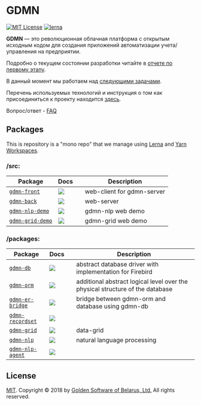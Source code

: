 # GDMN 

[![MIT License][license-badge]][license-url]
[![lerna][lerna-badge]][lerna-badge-url]


__GDMN__ — это революционная облачная платформа с открытым исходным кодом для создания приложений автоматизации учета/управления на предприятии.

Подробно о текущем состоянии разработки читайте в [отчете по первому этапу](docs/REPORT/report.20180626.ru.md).

В данный момент мы работаем над [следующими задачами](docs/roadmap.ru.md).

Перечень используемых технологий и инструкция о том как присоединиться к проекту находится [здесь](CONTRIBUTE.ru.md).

Вопрос/ответ - [FAQ](docs/FAQ.ru.md)


## Packages

This is repository is a "mono repo" that we manage using [Lerna][lerna-url] and [Yarn Workspaces][yarn-workspaces].

### /src:

| Package | Docs | |Description |
| --------| ---- | ------ | ----------- |
| [`gdmn-front`][gdmn-front-url] | [![][gdmn-front-readme-badge]][gdmn-front-readme-url] |  | web-client for gdmn-server |
| [`gdmn-back`][gdmn-back-url] | [![][gdmn-back-readme-badge]][gdmn-back-readme-url] |  | web-server |
| [`gdmn-nlp-demo`][gdmn-nlp-demo-url] | [![][gdmn-nlp-demo-readme-badge]][gdmn-nlp-demo-readme-url] |  | gdmn-nlp web demo |
| [`gdmn-grid-demo`][gdmn-grid-demo-url] | [![][gdmn-grid-demo-readme-badge]][gdmn-grid-demo-readme-url] |  | gdmn-grid web demo |

### /packages:

| Package | Docs |  | Description |
| --------| ---- | ------ | ----------- |
| [`gdmn-db`][gdmn-db-url] | [![][gdmn-db-readme-badge]][gdmn-db-readme-url] |  | abstract database driver with implementation for Firebird |
| [`gdmn-orm`][gdmn-orm-url] | [![][gdmn-orm-readme-badge]][gdmn-orm-readme-url] |  | additional abstract logical level over the physical structure of the database |
| [`gdmn-er-bridge`][gdmn-er-bridge-url] | [![][gdmn-er-bridge-readme-badge]][gdmn-er-bridge-readme-url] |  | bridge between gdmn-orm and database using gdmn-db |
| [`gdmn-recordset`][gdmn-recordset-url] | [![][gdmn-recordset-readme-badge]][gdmn-recordset-readme-url] |  |  |
| [`gdmn-grid`][gdmn-grid-url] | [![][gdmn-grid-readme-badge]][gdmn-grid-readme-url] |  | data-grid |
| [`gdmn-nlp`][gdmn-nlp-url] | [![][gdmn-nlp-readme-badge]][gdmn-nlp-readme-url] |  | natural language processing |
| [`gdmn-nlp-agent`][gdmn-nlp-agent-url] | [![][gdmn-nlp-agent-readme-badge]][gdmn-nlp-agent-readme-url] |  |  |


## License

[MIT][license-url]. Copyright © 2018 by [Golden Software of Belarus, Ltd.][gs-url]
All rights reserved.


[lerna-badge]: https://img.shields.io/badge/maintained%20with-lerna-cc00ff.svg
[lerna-badge-url]: https://lernajs.io/
[gs-url]: http://gsbelarus.com
[license-badge]: https://img.shields.io/badge/license-MIT-yellowgreen.svg
[license-url]: LICENSE
[lerna-url]: https://github.com/lerna/lerna
[yarn-workspaces]: https://yarnpkg.com/lang/en/docs/workspaces/
[travis-badge]: https://travis-ci.org/gsbelarus/gdmn.svg
[travis-url]: https://travis-ci.org/gsbelarus/gdmn

[gdmn-front-url]: /src/gdmn-front
[gdmn-front-readme-badge]: https://img.shields.io/badge/docs-readme-orange.svg
[gdmn-front-readme-url]: /src/gdmn-front/README.md

[gdmn-back-url]: /src/gdmn-back
[gdmn-back-readme-badge]: https://img.shields.io/badge/docs-readme-orange.svg
[gdmn-back-readme-url]: /src/gdmn-back/README.md

[gdmn-nlp-demo-url]: /src/gdmn-nlp-demo
[gdmn-nlp-demo-readme-badge]: https://img.shields.io/badge/docs-readme-orange.svg
[gdmn-nlp-demo-readme-url]: /src/gdmn-nlp-demo/README.md

[gdmn-grid-demo-url]: /src/gdmn-grid-demo
[gdmn-grid-demo-readme-badge]: https://img.shields.io/badge/docs-readme-orange.svg
[gdmn-grid-demo-readme-url]: /src/gdmn-grid-demo/README.md

[gdmn-db-url]: /packages/gdmn-db
[gdmn-db-readme-badge]: https://img.shields.io/badge/docs-readme-orange.svg
[gdmn-db-readme-url]: /packages/gdmn-db/README.md

[gdmn-orm-url]: /packages/gdmn-orm
[gdmn-orm-readme-badge]: https://img.shields.io/badge/docs-readme-orange.svg
[gdmn-orm-readme-url]: /packages/gdmn-orm/README.md

[gdmn-er-bridge-url]: /packages/gdmn-er-bridge
[gdmn-er-bridge-readme-badge]: https://img.shields.io/badge/docs-readme-orange.svg
[gdmn-er-bridge-readme-url]: /packages/gdmn-er-bridge/README.md

[gdmn-recordset-url]: /packages/gdmn-recordset
[gdmn-recordset-readme-badge]: https://img.shields.io/badge/docs-readme-orange.svg
[gdmn-recordset-readme-url]: /packages/gdmn-recordset/README.md

[gdmn-grid-url]: /packages/gdmn-grid
[gdmn-grid-readme-badge]: https://img.shields.io/badge/docs-readme-orange.svg
[gdmn-grid-readme-url]: /packages/gdmn-grid/README.md

[gdmn-nlp-url]: /packages/gdmn-nlp
[gdmn-nlp-readme-badge]: https://img.shields.io/badge/docs-readme-orange.svg
[gdmn-nlp-readme-url]: /packages/gdmn-nlp/README.md

[gdmn-nlp-agent-url]: /packages/gdmn-nlp-agent
[gdmn-nlp-agent-readme-badge]: https://img.shields.io/badge/docs-readme-orange.svg
[gdmn-nlp-agent-readme-url]: /packages/gdmn-nlp-agent/README.md
